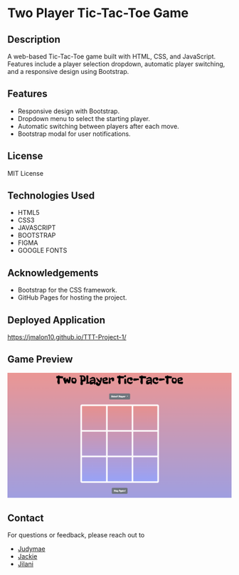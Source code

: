 # Two Player Tic-Tac-Toe Game

## Description
A web-based Tic-Tac-Toe game built with HTML, CSS, and JavaScript. Features include a player selection dropdown, automatic player switching, and a responsive design using Bootstrap.

## Features
- Responsive design with Bootstrap.
- Dropdown menu to select the starting player.
- Automatic switching between players after each move.
- Bootstrap modal for user notifications.

## License
MIT License

## Technologies Used
- HTML5
- CSS3
- JAVASCRIPT
- BOOTSTRAP
- FIGMA
- GOOGLE FONTS

## Acknowledgements
- Bootstrap for the CSS framework.
- GitHub Pages for hosting the project.

## Deployed Application
https://jmalon10.github.io/TTT-Project-1/

## Game Preview
![Alt text][def]

## Contact
For questions or feedback, please reach out to 
- [Judymae](https://github.com/judymaej)
- [Jackie](https://github.com/jmalon10)
- [Jilani](https://github.com/jiju-codes)



[def]: ./assets/images/two-player-ttt.png